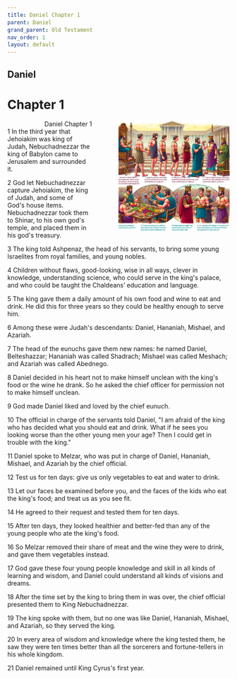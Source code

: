 ```yaml
---
title: Daniel Chapter 1
parent: Daniel
grand_parent: Old Testament
nav_order: 1
layout: default
---
```


## Daniel

# Chapter 1

<div style="clear: both; text-align: right;">
    <div style="max-width: 50%; height: auto; float: right; margin: 0 0 10px 10px; padding-left: 10%;">
        <img src="/assets/Image/Daniel/500/1.jpg" alt="Daniel Chapter 1" class="chapter-image">
    </div>
    <figcaption style="font-size: 14px; text-align: right;">Daniel Chapter 1</figcaption>
</div>
1 In the third year that Jehoiakim was king of Judah, Nebuchadnezzar the king of Babylon came to Jerusalem and surrounded it.

2 God let Nebuchadnezzar capture Jehoiakim, the king of Judah, and some of God's house items. Nebuchadnezzar took them to Shinar, to his own god's temple, and placed them in his god's treasury.

3 The king told Ashpenaz, the head of his servants, to bring some young Israelites from royal families, and young nobles.

4 Children without flaws, good-looking, wise in all ways, clever in knowledge, understanding science, who could serve in the king's palace, and who could be taught the Chaldeans’ education and language.

5 The king gave them a daily amount of his own food and wine to eat and drink. He did this for three years so they could be healthy enough to serve him.

6 Among these were Judah's descendants: Daniel, Hananiah, Mishael, and Azariah.

7 The head of the eunuchs gave them new names: he named Daniel, Belteshazzar; Hananiah was called Shadrach; Mishael was called Meshach; and Azariah was called Abednego.

8 Daniel decided in his heart not to make himself unclean with the king's food or the wine he drank. So he asked the chief officer for permission not to make himself unclean.

9 God made Daniel liked and loved by the chief eunuch.

10 The official in charge of the servants told Daniel, "I am afraid of the king who has decided what you should eat and drink. What if he sees you looking worse than the other young men your age? Then I could get in trouble with the king."

11 Daniel spoke to Melzar, who was put in charge of Daniel, Hananiah, Mishael, and Azariah by the chief official.

12 Test us for ten days: give us only vegetables to eat and water to drink.

13 Let our faces be examined before you, and the faces of the kids who eat the king's food; and treat us as you see fit.

14 He agreed to their request and tested them for ten days.

15 After ten days, they looked healthier and better-fed than any of the young people who ate the king's food.

16 So Melzar removed their share of meat and the wine they were to drink, and gave them vegetables instead.

17 God gave these four young people knowledge and skill in all kinds of learning and wisdom, and Daniel could understand all kinds of visions and dreams.

18 After the time set by the king to bring them in was over, the chief official presented them to King Nebuchadnezzar.

19 The king spoke with them, but no one was like Daniel, Hananiah, Mishael, and Azariah, so they served the king.

20 In every area of wisdom and knowledge where the king tested them, he saw they were ten times better than all the sorcerers and fortune-tellers in his whole kingdom.

21 Daniel remained until King Cyrus's first year.


